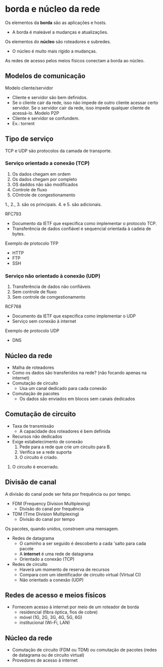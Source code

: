 # borda e núcleo da rede

Os elementos da **borda** são as aplicações e hosts.
- A borda é maleável a mudanças e atualizações.

Os elementos do **núcleo** são roteadores e subredes.
- O núcleo é muito mais rígido a mudanças.

As redes de acesso pelos meios físicos conectam a borda ao núcleo.

## Modelos de comunicação

Modelo cliente/servidor
- Cliente e servidor são bem definidos.
- Se o cliente cair da rede, isso não impede de outro cliente acessar certo servidor. Se o servidor cair da rede, isso impede qualquer cliente de acessá-lo.
Modelo P2P
- Cliente e servidor se confundem.
- Ex.: torrent

## Tipo de serviço

TCP e UDP são protocolos da camada de transporte.

### Serviço orientado a conexão (TCP)

1. Os dados chegam em ordem
2. Os dados chegam por completo
3. OS daddos não são modificados
4. Controle de fluxo
5. COntrole de congestionamento

1., 2., 3. são os principais. 4. e 5. são adicionais.

RFC793
- Documento da IETF que especifica como implementar o protocolo TCP.
- Transferência de dados confiável e sequencial orientada à cadeia de bytes.

Exemplo de protocolo TFP
- HTTP
- FTP
- SSH

### Serviço não orientado à conexão (UDP)

1. Transferência de dados não confiáveis
2. Sem controle de fluxo
3. Sem controle de comgestionamento

RCF768
- Documento da IETF que especifica como implementar o UDP
- Serviço sem conexão à internet

Exemplo de protocolo UDP
- DNS

## Núcleo da rede

- Malha de roteadores
- Como os dados são transferidos na rede? (não focando apenas na internet)
- Comutação de circuito
  - Usa um canal dedicado para cada conexão
- Comutação de pacotes
  - Os dados são enviados em blocos sem canais dedicados

## Comutação de circuito

- Taxa de transmissão
  - A capacidade dos roteadores é bem definida
- Recursos não dedicados
- Exige estabelecimento de conexão
  1. Pede para a rede que crie um circuito para B.
  2. Verifica se a rede suporta
  3. O circuito é criado.
1. O circuito é encerrado.

## Divisão de canal

A divisão do canal pode ser feita por frequência ou por tempo.

- FDM (Frequency Division Multiplexing)
  - Divisão do canal por frequência
- TDM (Time Division Multiplexing)
  - Divisão do canal por tempo

Os pacotes, quando unidos, constroem uma mensagem.
- Redes de datagrama
  - O caminho a ser seguido é descoberto a cada 'salto para cada pacote
  - A **internet** é uma rede de datagrama
  - Orientado a conexão (TCP)
- Redes de circuito
  - Haverá um momento de reserva de recursos
  - Compara com um identificador de circuito virtual (Virtual CI)
  - Não orientado a conexão (UDP)

## Redes de acesso e meios físicos
- Fornecem acesso à internet por meio de um roteador de borda
  - residencial (fibra óptica, fios de cobre)
  - móvel (1G, 2G, 3G, 4G, 5G, 6G)
  - institucional (Wi-Fi, LAN)

## Núcleo da rede

- Comutação de circuito (FDM ou TDM) ou comutação de pacotes (redes de datagrama ou de circuito virtual)
- Provedores de acesso à internet